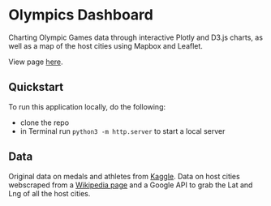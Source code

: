 # Olympics Dashboard
Charting Olympic Games data through interactive Plotly and D3.js charts, as well as a map of the host cities using Mapbox and Leaflet.

View page [here](https://kristajoy.github.io/olympics/).

## Quickstart
To run this application locally, do the following:
* clone the repo
* in Terminal run `python3 -m http.server` to start a local server

## Data
Original data on medals and athletes from [Kaggle](https://www.kaggle.com/arjunprasadsarkhel/2021-olympics-in-tokyo). Data on host cities webscraped from a [Wikipedia page](https://en.wikipedia.org/wiki/List_of_Olympic_Games_host_cities) and a Google API to grab the Lat and Lng of all the host cities.  


